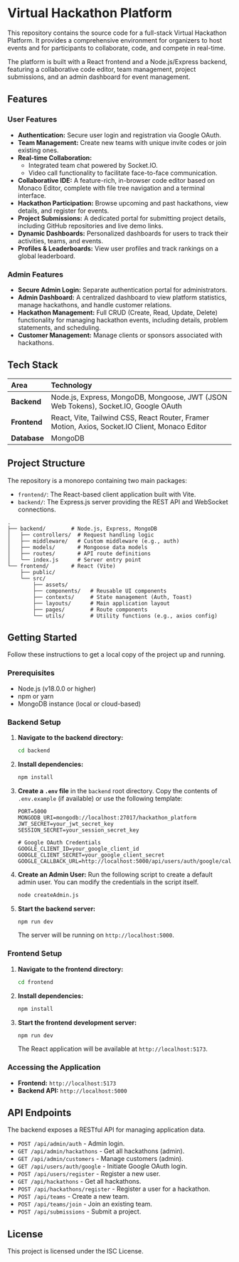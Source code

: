 # Virtual Hackathon Platform

This repository contains the source code for a full-stack Virtual Hackathon Platform. It provides a comprehensive environment for organizers to host events and for participants to collaborate, code, and compete in real-time.

The platform is built with a React frontend and a Node.js/Express backend, featuring a collaborative code editor, team management, project submissions, and an admin dashboard for event management.

## Features

### User Features
- **Authentication:** Secure user login and registration via Google OAuth.
- **Team Management:** Create new teams with unique invite codes or join existing ones.
- **Real-time Collaboration:**
    - Integrated team chat powered by Socket.IO.
    - Video call functionality to facilitate face-to-face communication.
- **Collaborative IDE:** A feature-rich, in-browser code editor based on Monaco Editor, complete with file tree navigation and a terminal interface.
- **Hackathon Participation:** Browse upcoming and past hackathons, view details, and register for events.
- **Project Submissions:** A dedicated portal for submitting project details, including GitHub repositories and live demo links.
- **Dynamic Dashboards:** Personalized dashboards for users to track their activities, teams, and events.
- **Profiles & Leaderboards:** View user profiles and track rankings on a global leaderboard.

### Admin Features
- **Secure Admin Login:** Separate authentication portal for administrators.
- **Admin Dashboard:** A centralized dashboard to view platform statistics, manage hackathons, and handle customer relations.
- **Hackathon Management:** Full CRUD (Create, Read, Update, Delete) functionality for managing hackathon events, including details, problem statements, and scheduling.
- **Customer Management:** Manage clients or sponsors associated with hackathons.

## Tech Stack

| Area      | Technology                                                                                                    |
| :-------- | :------------------------------------------------------------------------------------------------------------ |
| **Backend** | Node.js, Express, MongoDB, Mongoose, JWT (JSON Web Tokens), Socket.IO, Google OAuth                           |
| **Frontend**| React, Vite, Tailwind CSS, React Router, Framer Motion, Axios, Socket.IO Client, Monaco Editor                |
| **Database**| MongoDB                                                                                                       |

## Project Structure

The repository is a monorepo containing two main packages:

-   `frontend/`: The React-based client application built with Vite.
-   `backend/`: The Express.js server providing the REST API and WebSocket connections.

```
.
├── backend/        # Node.js, Express, MongoDB
│   ├── controllers/  # Request handling logic
│   ├── middleware/   # Custom middleware (e.g., auth)
│   ├── models/       # Mongoose data models
│   ├── routes/       # API route definitions
│   └── index.js      # Server entry point
└── frontend/       # React (Vite)
    ├── public/
    └── src/
        ├── assets/
        ├── components/   # Reusable UI components
        ├── contexts/     # State management (Auth, Toast)
        ├── layouts/      # Main application layout
        ├── pages/        # Route components
        └── utils/        # Utility functions (e.g., axios config)
```

## Getting Started

Follow these instructions to get a local copy of the project up and running.

### Prerequisites
- Node.js (v18.0.0 or higher)
- npm or yarn
- MongoDB instance (local or cloud-based)

### Backend Setup
1.  **Navigate to the backend directory:**
    ```bash
    cd backend
    ```

2.  **Install dependencies:**
    ```bash
    npm install
    ```

3.  **Create a `.env` file** in the `backend` root directory. Copy the contents of `.env.example` (if available) or use the following template:
    ```env
    PORT=5000
    MONGODB_URI=mongodb://localhost:27017/hackathon_platform
    JWT_SECRET=your_jwt_secret_key
    SESSION_SECRET=your_session_secret_key

    # Google OAuth Credentials
    GOOGLE_CLIENT_ID=your_google_client_id
    GOOGLE_CLIENT_SECRET=your_google_client_secret
    GOOGLE_CALLBACK_URL=http://localhost:5000/api/users/auth/google/callback
    ```

4.  **Create an Admin User:** Run the following script to create a default admin user. You can modify the credentials in the script itself.
    ```bash
    node createAdmin.js
    ```

5.  **Start the backend server:**
    ```bash
    npm run dev
    ```
    The server will be running on `http://localhost:5000`.

### Frontend Setup
1.  **Navigate to the frontend directory:**
    ```bash
    cd frontend
    ```

2.  **Install dependencies:**
    ```bash
    npm install
    ```

3.  **Start the frontend development server:**
    ```bash
    npm run dev
    ```
    The React application will be available at `http://localhost:5173`.

### Accessing the Application
-   **Frontend:** `http://localhost:5173`
-   **Backend API:** `http://localhost:5000`

## API Endpoints

The backend exposes a RESTful API for managing application data.

-   `POST /api/admin/auth` - Admin login.
-   `GET /api/admin/hackathons` - Get all hackathons (admin).
-   `GET /api/admin/customers` - Manage customers (admin).
-   `GET /api/users/auth/google` - Initiate Google OAuth login.
-   `POST /api/users/register` - Register a new user.
-   `GET /api/hackathons` - Get all hackathons.
-   `POST /api/hackathons/register` - Register a user for a hackathon.
-   `POST /api/teams` - Create a new team.
-   `POST /api/teams/join` - Join an existing team.
-   `POST /api/submissions` - Submit a project.

## License
This project is licensed under the ISC License.